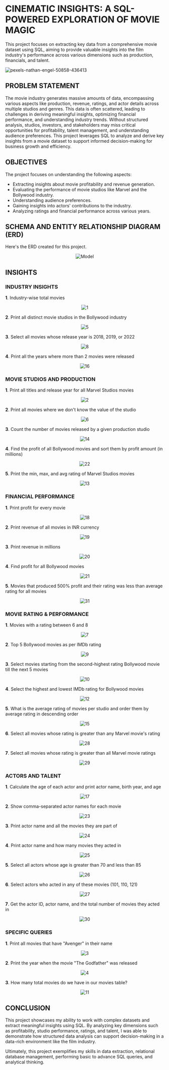 # CINEMATIC INSIGHTS: A SQL-POWERED EXPLORATION OF MOVIE MAGIC 
This project focuses on extracting key data from a comprehensive movie dataset using SQL, aiming to provide valuable insights into the film industry's performance across various dimensions such as production, financials, and talent. 

![pexels-nathan-engel-50858-436413](https://github.com/user-attachments/assets/55d39506-0f00-4f80-9157-c14834c1861d)


## PROBLEM STATEMENT

The movie industry generates massive amounts of data, encompassing various aspects like production, revenue, ratings, and actor details across multiple studios and genres. This data is often scattered, leading to challenges in deriving meaningful insights, optimizing financial performance, and understanding industry trends. Without structured analysis, studios, investors, and stakeholders may miss critical opportunities for profitability, talent management, and understanding audience preferences. This project leverages SQL to analyze and derive key insights from a movie dataset to support informed decision-making for business growth and efficiency.

## OBJECTIVES

The project focuses on understanding the following aspects:

- Extracting insights about movie profitability and revenue generation.
- Evaluating the performance of movie studios like Marvel and the Bollywood industry.
- Understanding audience preferences.
- Gaining insights into actors' contributions to the industry.
- Analyzing ratings and financial performance across various years.

## SCHEMA AND ENTITY RELATIONSHIP DIAGRAM (ERD)

Here's the ERD created for this project.
<p align="center">
  <img src="https://github.com/user-attachments/assets/7b5e184b-f5f5-4383-b2c2-e8e47f729b18" alt="Model">
</p>


## INSIGHTS

### INDUSTRY INSIGHTS
**1**. Industry-wise total movies
<p align="center">
  <img src="https://github.com/user-attachments/assets/f38d8544-b6de-4fcd-9308-d166aa913c6f" alt="1" />
</p>

**2**. Print all distinct movie studios in the Bollywood industry
<p align="center">
  <img src="https://github.com/user-attachments/assets/a91fa1a9-6b30-472b-aa95-b6705f707a40" alt="5" />
</p>

**3**. Select all movies whose release year is 2018, 2019, or 2022
<p align="center">
  <img src="https://github.com/user-attachments/assets/ae68c9fb-19d3-49cd-a474-9f4db77e0aa7" alt="8" />
</p>

**4**. Print all the years where more than 2 movies were released
<p align="center">
  <img src="https://github.com/user-attachments/assets/5511ccb0-47cb-42cf-ac7a-1828c1d0f337" alt="16" />
</p>


### MOVIE STUDIOS AND PRODUCTION
**1**. Print all titles and release year for all Marvel Studios movies
<p align="center">
  <img src="https://github.com/user-attachments/assets/04884a00-b40f-4784-a689-2640b2ebc620" alt="2" />
</p>

**2**. Print all movies where we don't know the value of the studio
<p align="center">
  <img src="https://github.com/user-attachments/assets/f7c4ccdc-7aa3-4fda-8d9b-8ab1ad6853b7" alt="6" />
</p>

**3**. Count the number of movies released by a given production studio
<p align="center">
  <img src="https://github.com/user-attachments/assets/f21587f6-acc6-4ae5-8f62-720066058a73" alt="14" />
</p>

**4**. Find the profit of all Bollywood movies and sort them by profit amount (in millions)
<p align="center">
  <img src="https://github.com/user-attachments/assets/64aaa710-c1e7-4cf7-851e-1c731b9f29e3" alt="22" />
</p>

**5**. Print the min, max, and avg rating of Marvel Studios movies
<p align="center">
  <img src="https://github.com/user-attachments/assets/163365e2-da36-433b-872a-f42cdbb274fd" alt="13" />
</p>

### FINANCIAL PERFORMANCE
**1**. Print profit for every movie
<p align="center">
  <img src="https://github.com/user-attachments/assets/ac18bb5d-b497-4da5-98b4-c8534e469cce" alt="18" />
</p>

**2**. Print revenue of all movies in INR currency
<p align="center">
  <img src="https://github.com/user-attachments/assets/356a0de4-fdc6-4826-8576-41a0f87e8457" alt="19" />
</p>


**3**. Print revenue in millions
<p align="center">
  <img src="https://github.com/user-attachments/assets/3686f47d-b40f-4786-8f4d-7a28476b6a70" alt="20" />
</p>

**4**. Find profit for all Bollywood movies
<p align="center">
  <img src="https://github.com/user-attachments/assets/bfe579b5-f1f0-4bfe-a911-4e60625fc71f" alt="21" />
</p>

**5**. Movies that produced 500% profit and their rating was less than average rating for all movies
<p align="center">
  <img src="https://github.com/user-attachments/assets/d54e6407-cbce-4dc2-8463-7e124b3a5f6a" alt="31" />
</p>

### MOVIE RATING & PERFORMANCE
**1**. Movies with a rating between 6 and 8
<p align="center">
  <img src="https://github.com/user-attachments/assets/1785cb6a-3aaf-4a29-ac20-a36418ae5f84" alt="7" />
</p>

**2**. Top 5 Bollywood movies as per IMDb rating
<p align="center">
  <img src="https://github.com/user-attachments/assets/b96be754-7f78-4f01-9c85-14aa004bb633" alt="9" />
</p>

**3**. Select movies starting from the second-highest rating Bollywood movie till the next 5 movies
<p align="center">
  <img src="https://github.com/user-attachments/assets/559d1c5c-a99a-411b-92b1-1d224e74b8ad" alt="10" />
</p>

**4**. Select the highest and lowest IMDb rating for Bollywood movies
<p align="center">
  <img src="https://github.com/user-attachments/assets/2a63983d-06fd-4d90-888e-42f5c484f94f" alt="12" />
</p>

**5**. What is the average rating of movies per studio and order them by average rating in descending order
<p align="center">
  <img src="https://github.com/user-attachments/assets/55395947-7a14-4cdc-a919-8ae9bdcb00d4" alt="15" />
</p>

**6**. Select all movies whose rating is greater than any Marvel movie's rating
<p align="center">
  <img src="https://github.com/user-attachments/assets/b12f5a4a-d324-47b2-a3d8-65a23bda994d" alt="28" />
</p>

**7**. Select all movies whose rating is greater than all Marvel movie ratings
<p align="center">
  <img src="https://github.com/user-attachments/assets/eb1ba00a-1500-4003-8ab5-787d5dfff08e" alt="29" />
</p>


### ACTORS AND TALENT
**1**. Calculate the age of each actor and print actor name, birth year, and age
<p align="center">
  <img src="https://github.com/user-attachments/assets/d133aca1-066d-432b-881b-b6389e78b75f" alt="17" />
</p>

**2**. Show comma-separated actor names for each movie
<p align="center">
  <img src="https://github.com/user-attachments/assets/0775824b-87d3-4e3b-8cda-99b9fc22d406" alt="23" />
</p>

**3**. Print actor name and all the movies they are part of
<p align="center">
  <img src="https://github.com/user-attachments/assets/ff2711ac-1e7c-4d7b-8046-1415185a007d" alt="24" />
</p>

**4**. Print actor name and how many movies they acted in
<p align="center">
  <img src="https://github.com/user-attachments/assets/d7bf407a-435e-4af8-a65d-05b8de4bb046" alt="25" />
</p>

**5**. Select all actors whose age is greater than 70 and less than 85
<p align="center">
  <img src="https://github.com/user-attachments/assets/33c168e8-6065-4145-b809-3d5f112d4d26" alt="26" />
</p>

**6**. Select actors who acted in any of these movies (101, 110, 121)
<p align="center">
  <img src="https://github.com/user-attachments/assets/b6674186-f9bb-4c2e-9637-9c0b49d773e9" alt="27" />
</p>

**7**. Get the actor ID, actor name, and the total number of movies they acted in
<p align="center">
  <img src="https://github.com/user-attachments/assets/4bf28376-a9e8-4721-8f77-11c730c1ed7b" alt="30" />
</p>

### SPECIFIC QUERIES
**1**. Print all movies that have "Avenger" in their name
<p align="center">
  <img src="https://github.com/user-attachments/assets/d9444ad3-ad1e-4741-afd0-5256c2586a25" alt="3" />
</p>

**2**. Print the year when the movie "The Godfather" was released
<p align="center">
  <img src="https://github.com/user-attachments/assets/d2dc1355-355e-4b59-bbfe-4d218cfc62ec" alt="4" />
</p>

**3**. How many total movies do we have in our movies table?
<p align="center">
  <img src="https://github.com/user-attachments/assets/51748392-8292-4415-8a0b-d41bf2b989c8" alt="11" />
</p>


## CONCLUSION
This project showcases my ability to work with complex datasets and extract meaningful insights using SQL. By analyzing key dimensions such as profitability, studio performance, ratings, and talent, I was able to demonstrate how structured data analysis can support decision-making in a data-rich environment like the film industry.

Ultimately, this project exemplifies my skills in data extraction, relational database management, performing basic to advance SQL queries, and analytical thinking.
